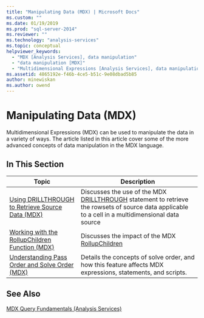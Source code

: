 ```yaml
---
title: "Manipulating Data (MDX) | Microsoft Docs"
ms.custom: ""
ms.date: 01/19/2019
ms.prod: "sql-server-2014"
ms.reviewer: ""
ms.technology: "analysis-services"
ms.topic: conceptual
helpviewer_keywords: 
  - "MDX [Analysis Services], data manipulation"
  - "data manipulation [MDX]"
  - "Multidimensional Expressions [Analysis Services], data manipulation"
ms.assetid: 4865192e-f46b-4ce5-b51c-9e08dbad5b85
author: minewiskan
ms.author: owend
---
```

# Manipulating Data (MDX)

Multidimensional Expressions (MDX) can be used to manipulate the data in a variety of ways. The article listed in this article cover some of the more advanced concepts of data manipulation in the MDX language.

## In This Section

|Topic|Description|  
|-----------|-----------------|  
|[Using DRILLTHROUGH to Retrieve Source Data &#40;MDX&#41;](mdx-data-manipulation-retrieve-source-data-using-drillthrough.md)|Discusses the use of the MDX [DRILLTHROUGH](/sql/mdx/mdx-data-manipulation-drillthrough) statement to retrieve the rowsets of source data applicable to a cell in a multidimensional data source|  
|[Working with the RollupChildren Function &#40;MDX&#41;](mdx-data-manipulation-rollupchildren-function.md)|Discusses the impact of the MDX [RollupChildren](/sql/mdx/rollupchildren-mdx)
|[Understanding Pass Order and Solve Order &#40;MDX&#41;](mdx-data-manipulation-understanding-pass-order-and-solve-order.md)|Details the concepts of solve order, and how this feature affects MDX expressions, statements, and scripts.|  

<!-- ??

|[Script for Search and Replace] function on the analysis of multidimensional data.|

GeneMi is removing this commented row because it is unclear what article its link meant to link to.
Also, I had to add its leading '|' character, for consistency to aid bulk automated updated to our markdown source code.

GeneMi , 2019/01/19
-->

## See Also

[MDX Query Fundamentals (Analysis Services)](mdx-query-fundamentals-analysis-services.md)
